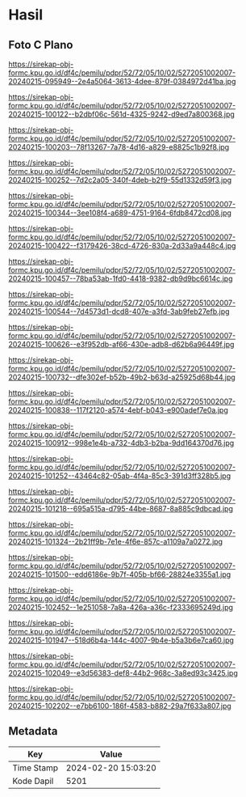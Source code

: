 # Hasil

## Foto C Plano

https://sirekap-obj-formc.kpu.go.id/df4c/pemilu/pdpr/52/72/05/10/02/5272051002007-20240215-095949--2e4a5064-3613-4dee-879f-0384972d41ba.jpg

https://sirekap-obj-formc.kpu.go.id/df4c/pemilu/pdpr/52/72/05/10/02/5272051002007-20240215-100122--b2dbf06c-561d-4325-9242-d9ed7a800368.jpg

https://sirekap-obj-formc.kpu.go.id/df4c/pemilu/pdpr/52/72/05/10/02/5272051002007-20240215-100203--78f13267-7a78-4d16-a829-e8825c1b92f8.jpg

https://sirekap-obj-formc.kpu.go.id/df4c/pemilu/pdpr/52/72/05/10/02/5272051002007-20240215-100252--7d2c2a05-340f-4deb-b2f9-55d1332d59f3.jpg

https://sirekap-obj-formc.kpu.go.id/df4c/pemilu/pdpr/52/72/05/10/02/5272051002007-20240215-100344--3ee108f4-a689-4751-9164-6fdb8472cd08.jpg

https://sirekap-obj-formc.kpu.go.id/df4c/pemilu/pdpr/52/72/05/10/02/5272051002007-20240215-100422--f3179426-38cd-4726-830a-2d33a9a448c4.jpg

https://sirekap-obj-formc.kpu.go.id/df4c/pemilu/pdpr/52/72/05/10/02/5272051002007-20240215-100457--78ba53ab-1fd0-4418-9382-db9d9bc6614c.jpg

https://sirekap-obj-formc.kpu.go.id/df4c/pemilu/pdpr/52/72/05/10/02/5272051002007-20240215-100544--7d4573d1-dcd8-407e-a3fd-3ab9feb27efb.jpg

https://sirekap-obj-formc.kpu.go.id/df4c/pemilu/pdpr/52/72/05/10/02/5272051002007-20240215-100626--e3f952db-af66-430e-adb8-d62b6a96449f.jpg

https://sirekap-obj-formc.kpu.go.id/df4c/pemilu/pdpr/52/72/05/10/02/5272051002007-20240215-100732--dfe302ef-b52b-49b2-b63d-a25925d68b44.jpg

https://sirekap-obj-formc.kpu.go.id/df4c/pemilu/pdpr/52/72/05/10/02/5272051002007-20240215-100838--117f2120-a574-4ebf-b043-e900adef7e0a.jpg

https://sirekap-obj-formc.kpu.go.id/df4c/pemilu/pdpr/52/72/05/10/02/5272051002007-20240215-100912--998e1e4b-a732-4db3-b2ba-9dd164370d76.jpg

https://sirekap-obj-formc.kpu.go.id/df4c/pemilu/pdpr/52/72/05/10/02/5272051002007-20240215-101252--43464c82-05ab-4f4a-85c3-391d3ff328b5.jpg

https://sirekap-obj-formc.kpu.go.id/df4c/pemilu/pdpr/52/72/05/10/02/5272051002007-20240215-101218--695a515a-d795-44be-8687-8a885c9dbcad.jpg

https://sirekap-obj-formc.kpu.go.id/df4c/pemilu/pdpr/52/72/05/10/02/5272051002007-20240215-101324--2b21ff9b-7e1e-4f6e-857c-a1109a7a0272.jpg

https://sirekap-obj-formc.kpu.go.id/df4c/pemilu/pdpr/52/72/05/10/02/5272051002007-20240215-101500--edd6186e-9b7f-405b-bf66-28824e3355a1.jpg

https://sirekap-obj-formc.kpu.go.id/df4c/pemilu/pdpr/52/72/05/10/02/5272051002007-20240215-102452--1e251058-7a8a-426a-a36c-f2333695249d.jpg

https://sirekap-obj-formc.kpu.go.id/df4c/pemilu/pdpr/52/72/05/10/02/5272051002007-20240215-101947--518d6b4a-144c-4007-9b4e-b5a3b6e7ca60.jpg

https://sirekap-obj-formc.kpu.go.id/df4c/pemilu/pdpr/52/72/05/10/02/5272051002007-20240215-102049--e3d56383-def8-44b2-968c-3a8ed93c3425.jpg

https://sirekap-obj-formc.kpu.go.id/df4c/pemilu/pdpr/52/72/05/10/02/5272051002007-20240215-102202--e7bb6100-186f-4583-b882-29a7f633a807.jpg


## Metadata

| Key        | Value               |
| ---------- | ------------------- |
| Time Stamp | 2024-02-20 15:03:20 |
| Kode Dapil | 5201                |



